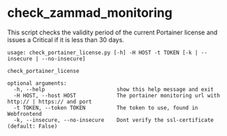 # check_zammad_monitoring
This script checks the validity period of the current Portainer license and issues a Critical if it is less than 30 days.

```
usage: check_portainer_license.py [-h] -H HOST -t TOKEN [-k | --insecure | --no-insecure]

check_portainer_license

optional arguments:
  -h, --help                       show this help message and exit
  -H HOST, --host HOST             The portainer monitoring url with http:// | https:// and port
  -t TOKEN, --token TOKEN          The token to use, found in Webfrontend
  -k, --insecure, --no-insecure    Dont verify the ssl-certificate (default: False)
```
